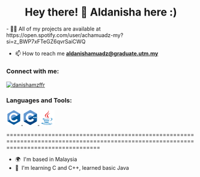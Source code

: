 <h1 align="center">Hey there! 👋 Aldanisha here :)</h1>
- 👨‍💻 All of my projects are available at https://open.spotify.com/user/achamuadz-my?si=z_BWP7xFTeGZ6qvrSaiCWQ

- 📫 How to reach me **aldanishamuadz@graduate.utm.my**

<h3 align="left">Connect with me:</h3>
<p align="left">
<a href="https://instagram.com/danishamzffr" target="blank"><img align="center" src="https://raw.githubusercontent.com/rahuldkjain/github-profile-readme-generator/master/src/images/icons/Social/instagram.svg" alt="danishamzffr" height="30" width="40" /></a>
</p>

<h3 align="left">Languages and Tools:</h3>
<p align="left"> <a href="https://www.cprogramming.com/" target="_blank" rel="noreferrer"> <img src="https://raw.githubusercontent.com/devicons/devicon/master/icons/c/c-original.svg" alt="c" width="40" height="40"/> </a> <a href="https://www.w3schools.com/cpp/" target="_blank" rel="noreferrer"> <img src="https://raw.githubusercontent.com/devicons/devicon/master/icons/cplusplus/cplusplus-original.svg" alt="cplusplus" width="40" height="40"/> </a> <a href="https://www.java.com" target="_blank" rel="noreferrer"> <img src="https://raw.githubusercontent.com/devicons/devicon/master/icons/java/java-original.svg" alt="java" width="40" height="40"/> </a> </p>
=======================================================================================================================================

*   🌍  I'm based in Malaysia
*   🧠  I'm learning C and C++, learned basic Java
